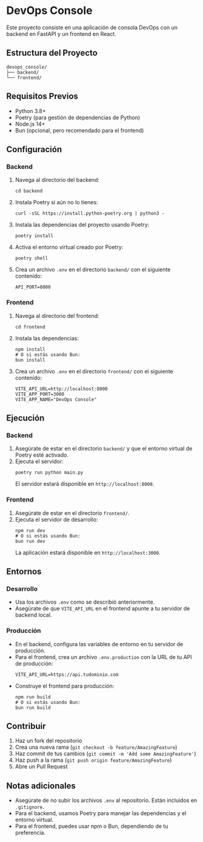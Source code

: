 # DevOps Console

Este proyecto consiste en una aplicación de consola DevOps con un backend en FastAPI y un frontend en React.

## Estructura del Proyecto

```
devops_console/
├── backend/
└── frontend/
```

## Requisitos Previos

- Python 3.8+
- Poetry (para gestión de dependencias de Python)
- Node.js 14+
- Bun (opcional, pero recomendado para el frontend)

## Configuración

### Backend

1. Navega al directorio del backend:
   ```
   cd backend
   ```

2. Instala Poetry si aún no lo tienes:
   ```
   curl -sSL https://install.python-poetry.org | python3 -
   ```

3. Instala las dependencias del proyecto usando Poetry:
   ```
   poetry install
   ```

4. Activa el entorno virtual creado por Poetry:
   ```
   poetry shell
   ```

5. Crea un archivo `.env` en el directorio `backend/` con el siguiente contenido:
   ```
   API_PORT=8000
   ```

### Frontend

1. Navega al directorio del frontend:
   ```
   cd frontend
   ```

2. Instala las dependencias:
   ```
   npm install
   # O si estás usando Bun:
   bun install
   ```

3. Crea un archivo `.env` en el directorio `frontend/` con el siguiente contenido:
   ```
   VITE_API_URL=http://localhost:8000
   VITE_APP_PORT=3000
   VITE_APP_NAME="DevOps Console"
   ```

## Ejecución

### Backend

1. Asegúrate de estar en el directorio `backend/` y que el entorno virtual de Poetry esté activado.
2. Ejecuta el servidor:
   ```
   poetry run python main.py
   ```
   El servidor estará disponible en `http://localhost:8000`.

### Frontend

1. Asegúrate de estar en el directorio `frontend/`.
2. Ejecuta el servidor de desarrollo:
   ```
   npm run dev
   # O si estás usando Bun:
   bun run dev
   ```
   La aplicación estará disponible en `http://localhost:3000`.

## Entornos

### Desarrollo

- Usa los archivos `.env` como se describió anteriormente.
- Asegúrate de que `VITE_API_URL` en el frontend apunte a tu servidor de backend local.

### Producción

- En el backend, configura las variables de entorno en tu servidor de producción.
- Para el frontend, crea un archivo `.env.production` con la URL de tu API de producción:
  ```
  VITE_API_URL=https://api.tudominio.com
  ```
- Construye el frontend para producción:
  ```
  npm run build
  # O si estás usando Bun:
  bun run build
  ```

## Contribuir

1. Haz un fork del repositorio
2. Crea una nueva rama (`git checkout -b feature/AmazingFeature`)
3. Haz commit de tus cambios (`git commit -m 'Add some AmazingFeature'`)
4. Haz push a la rama (`git push origin feature/AmazingFeature`)
5. Abre un Pull Request

## Notas adicionales

- Asegúrate de no subir los archivos `.env` al repositorio. Están incluidos en `.gitignore`.
- Para el backend, usamos Poetry para manejar las dependencias y el entorno virtual.
- Para el frontend, puedes usar npm o Bun, dependiendo de tu preferencia.
